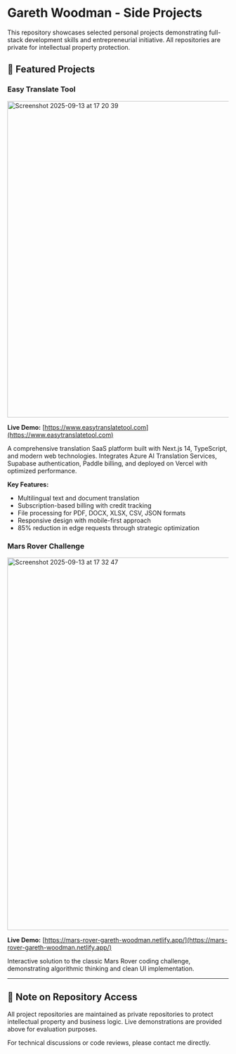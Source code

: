 # Gareth Woodman - Side Projects

This repository showcases selected personal projects demonstrating full-stack development skills and entrepreneurial initiative. All repositories are private for intellectual property protection.

## 🚀 Featured Projects

### Easy Translate Tool
<img width="1072" height="721" alt="Screenshot 2025-09-13 at 17 20 39" src="https://github.com/user-attachments/assets/80ff24ad-6ffc-4bdc-be01-07a0659398e9" />

**Live Demo:** [https://www.easytranslatetool.com](https://www.easytranslatetool.com)

A comprehensive translation SaaS platform built with Next.js 14, TypeScript, and modern web technologies. Integrates Azure AI Translation Services, Supabase authentication, Paddle billing, and deployed on Vercel with optimized performance.

**Key Features:**
- Multilingual text and document translation
- Subscription-based billing with credit tracking
- File processing for PDF, DOCX, XLSX, CSV, JSON formats
- Responsive design with mobile-first approach
- 85% reduction in edge requests through strategic optimization

### Mars Rover Challenge
<img width="1350" height="849" alt="Screenshot 2025-09-13 at 17 32 47" src="https://github.com/user-attachments/assets/8bd1bac3-c3f1-4732-b907-8c6eb48248da" />

**Live Demo:** [https://mars-rover-gareth-woodman.netlify.app/](https://mars-rover-gareth-woodman.netlify.app/)

Interactive solution to the classic Mars Rover coding challenge, demonstrating algorithmic thinking and clean UI implementation.

---

## 📝 Note on Repository Access

All project repositories are maintained as private repositories to protect intellectual property and business logic. Live demonstrations are provided above for evaluation purposes.

For technical discussions or code reviews, please contact me directly.
